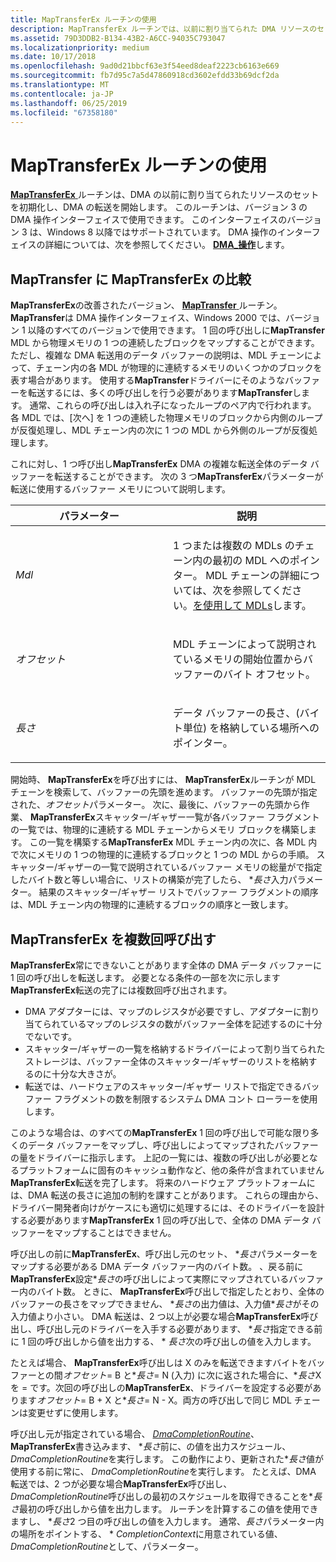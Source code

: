 ```yaml
---
title: MapTransferEx ルーチンの使用
description: MapTransferEx ルーチンでは、以前に割り当てられた DMA リソースのセットを初期化し、DMA の転送を開始します。
ms.assetid: 79D3DDB2-B134-43B2-A6CC-94035C793047
ms.localizationpriority: medium
ms.date: 10/17/2018
ms.openlocfilehash: 9ad0d21bbcf63e3f54eed8deaf2223cb6163e669
ms.sourcegitcommit: fb7d95c7a5d47860918cd3602efdd33b69dcf2da
ms.translationtype: MT
ms.contentlocale: ja-JP
ms.lasthandoff: 06/25/2019
ms.locfileid: "67358180"
---
```

# <a name="using-the-maptransferex-routine"></a>MapTransferEx ルーチンの使用


[ **MapTransferEx** ](https://docs.microsoft.com/windows-hardware/drivers/ddi/content/wdm/nc-wdm-pmap_transfer_ex)ルーチンは、DMA の以前に割り当てられたリソースのセットを初期化し、DMA の転送を開始します。 このルーチンは、バージョン 3 の DMA 操作インターフェイスで使用できます。 このインターフェイスのバージョン 3 は、Windows 8 以降ではサポートされています。 DMA 操作のインターフェイスの詳細については、次を参照してください。 [ **DMA\_操作**](https://docs.microsoft.com/windows-hardware/drivers/ddi/content/wdm/ns-wdm-_dma_operations)します。

## <a name="comparison-of-maptransferex-to-maptransfer"></a>MapTransfer に MapTransferEx の比較


**MapTransferEx**の改善されたバージョン、 [ **MapTransfer** ](https://docs.microsoft.com/windows-hardware/drivers/ddi/content/wdm/nc-wdm-pmap_transfer)ルーチン。 **MapTransfer**は DMA 操作インターフェイス、Windows 2000 では、バージョン 1 以降のすべてのバージョンで使用できます。 1 回の呼び出しに**MapTransfer** MDL から物理メモリの 1 つの連続したブロックをマップすることができます。 ただし、複雑な DMA 転送用のデータ バッファーの説明は、MDL チェーンによって、チェーン内の各 MDL が物理的に連続するメモリのいくつかのブロックを表す場合があります。 使用する**MapTransfer**ドライバーにそのようなバッファーを転送するには、多くの呼び出しを行う必要があります**MapTransfer**します。 通常、これらの呼び出しは入れ子になったループのペア内で行われます。 各 MDL では、[次へ] を 1 つの連続した物理メモリのブロックから内側のループが反復処理し、MDL チェーン内の次に 1 つの MDL から外側のループが反復処理します。

これに対し、1 つ呼び出し**MapTransferEx** DMA の複雑な転送全体のデータ バッファーを転送することができます。 次の 3 つ**MapTransferEx**パラメーターが転送に使用するバッファー メモリについて説明します。

<table>
<colgroup>
<col width="50%" />
<col width="50%" />
</colgroup>
<thead>
<tr class="header">
<th>パラメーター</th>
<th>説明</th>
</tr>
</thead>
<tbody>
<tr class="odd">
<td><em>Mdl</em></td>
<td><p>1 つまたは複数の MDLs のチェーン内の最初の MDL へのポインター。 MDL チェーンの詳細については、次を参照してください。<a href="using-mdls.md" data-raw-source="[Using MDLs](using-mdls.md)">を使用して MDLs</a>します。</p></td>
</tr>
<tr class="even">
<td><em>オフセット</em></td>
<td><p>MDL チェーンによって説明されているメモリの開始位置からバッファーのバイト オフセット。</p></td>
</tr>
<tr class="odd">
<td><em>長さ</em></td>
<td><p>データ バッファーの長さ、(バイト単位) を格納している場所へのポインター。</p></td>
</tr>
</tbody>
</table>

 

開始時、 **MapTransferEx**を呼び出すには、 **MapTransferEx**ルーチンが MDL チェーンを検索して、バッファーの先頭を進めます。 バッファーの先頭が指定された、*オフセット*パラメーター。 次に、最後に、バッファーの先頭から作業、 **MapTransferEx**スキャッター/ギャザー一覧が各バッファー フラグメントの一覧では、物理的に連続する MDL チェーンからメモリ ブロックを構築します。 この一覧を構築する**MapTransferEx** MDL チェーン内の次に、各 MDL 内で次にメモリの 1 つの物理的に連続するブロックと 1 つの MDL からの手順。 スキャッター/ギャザーの一覧で説明されているバッファー メモリの総量がで指定したバイト数と等しい場合に、リストの構築が完了したら、 \**長さ*入力パラメーター。 結果のスキャッター/ギャザー リストでバッファー フラグメントの順序は、MDL チェーン内の物理的に連続するブロックの順序と一致します。

## <a name="multiple-calls-to-maptransferex"></a>MapTransferEx を複数回呼び出す


**MapTransferEx**常にできないことがあります全体の DMA データ バッファーに 1 回の呼び出しを転送します。 必要となる条件の一部を次に示します**MapTransferEx**転送の完了には複数回呼び出されます。

-   DMA アダプターには、マップのレジスタが必要ですし、アダプターに割り当てられているマップのレジスタの数がバッファー全体を記述するのに十分でないです。
-   スキャッター/ギャザーの一覧を格納するドライバーによって割り当てられたストレージは、バッファー全体のスキャッター/ギャザーのリストを格納するのに十分な大きさが。
-   転送では、ハードウェアのスキャッター/ギャザー リストで指定できるバッファー フラグメントの数を制限するシステム DMA コント ローラーを使用します。

このような場合は、のすべての**MapTransferEx** 1 回の呼び出しで可能な限り多くのデータ バッファーをマップし、呼び出しによってマップされたバッファーの量をドライバーに指示します。 上記の一覧には、複数の呼び出しが必要となるプラットフォームに固有のキャッシュ動作など、他の条件が含まれていません**MapTransferEx**転送を完了します。 将来のハードウェア プラットフォームには、DMA 転送の長さに追加の制約を課すことがあります。 これらの理由から、ドライバー開発者向けがケースにも適切に処理するには、そのドライバーを設計する必要があります**MapTransferEx** 1 回の呼び出しで、全体の DMA データ バッファーをマップすることはできません。

呼び出しの前に**MapTransferEx**、呼び出し元のセット、 \**長さ*パラメーターをマップする必要がある DMA データ バッファー内のバイト数。 、戻る前に**MapTransferEx**設定\**長さ*の呼び出しによって実際にマップされているバッファー内のバイト数。 ときに、 **MapTransferEx**呼び出しで指定したとおり、全体のバッファーの長さをマップできません、 \**長さ*の出力値は、入力値\**長さ*がその入力値より小さい。 DMA 転送は、2 つ以上が必要な場合**MapTransferEx**呼び出し、呼び出し元のドライバーを入手する必要があります、 \**長さ*指定できる前に 1 回の呼び出しから値を出力する、 \* *長さ*次の呼び出しの値を入力します。

たとえば場合、 **MapTransferEx**呼び出しは X のみを転送できますバイトをバッファーとの間*オフセット*= B と\**長さ*= N (入力) に次に返された場合に、\**長さ*X を = です。次回の呼び出しの**MapTransferEx**、ドライバーを設定する必要があります*オフセット*= B + X と\**長さ*= N - X。両方の呼び出しで同じ MDL チェーンは変更せずに使用します。

呼び出し元が指定されている場合、 [ *DmaCompletionRoutine*](https://docs.microsoft.com/windows-hardware/drivers/ddi/content/wdm/nc-wdm-dma_completion_routine)、 **MapTransferEx**書き込みます、 \**長さ*前に、の値を出力スケジュール、 *DmaCompletionRoutine*を実行します。 この動作により、更新された\**長さ*値が使用する前に常に、 *DmaCompletionRoutine*を実行します。 たとえば、DMA 転送では、2 つが必要な場合**MapTransferEx**呼び出し、 *DmaCompletionRoutine*呼び出しの最初のスケジュールを取得できることを\**長さ*最初の呼び出しから値を出力します。 ルーチンを計算するこの値を使用できますし、 \**長さ*2 つ目の呼び出しの値を入力します。 通常、*長さ*パラメーター内の場所をポイントする、 \* *CompletionContext*に用意されている値、 *DmaCompletionRoutine*として、パラメーター。

 

 




